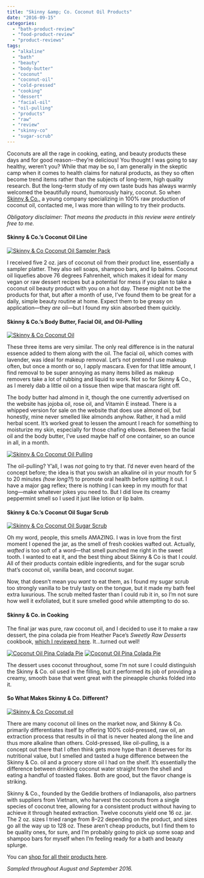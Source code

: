 ```yaml
---
title: "Skinny &amp; Co. Coconut Oil Products"
date: "2016-09-15"
categories: 
  - "bath-product-review"
  - "food-product-review"
  - "product-reviews"
tags: 
  - "alkaline"
  - "bath"
  - "beauty"
  - "body-butter"
  - "coconut"
  - "coconut-oil"
  - "cold-pressed"
  - "cooking"
  - "dessert"
  - "facial-oil"
  - "oil-pulling"
  - "products"
  - "raw"
  - "review"
  - "skinny-co"
  - "sugar-scrub"
---
```


Coconuts are all the rage in cooking, eating, and beauty products these days and for good reason--they’re delicious! You thought I was going to say healthy, weren’t you? While that may be so, I am generally in the skeptic camp when it comes to health claims for natural products, as they so often become trend items rather than the subjects of long-term, high quality research. But the long-term study of my own taste buds has always warmly welcomed the beautifully round, humorously hairy, coconut. So when [Skinny & Co.,](https://www.skinnyandcompany.com/) a young company specializing in 100% raw production of coconut oil, contacted me, I was more than willing to try their products.

_Obligatory disclaimer: That means the products in this review were entirely free to me._

#### Skinny & Co.’s Coconut Oil Line

[![Skinny & Co Coconut Oil Sampler Pack](http://s3.amazonaws.com/thegourmez-wpmedia/2016/09/SkinnyCo-03-500x305.jpg)](http://s3.amazonaws.com/thegourmez-wpmedia/2016/09/SkinnyCo-03.jpg)

I received five 2 oz. jars of coconut oil from their product line, essentially a sampler platter. They also sell soaps, shampoo bars, and lip balms. Coconut oil liquefies above 76 degrees Fahrenheit, which makes it ideal for many vegan or raw dessert recipes but a potential for mess if you plan to take a coconut oil beauty product with you on a hot day. These might not be the products for that, but after a month of use, I’ve found them to be great for a daily, simple beauty routine at home. Expect them to be greasy on application—they _are_ oil—but I found my skin absorbed them quickly.

#### Skinny & Co.’s Body Butter, Facial Oil, and Oil-Pulling

[![Skinny & Co Coconut Oil ](http://s3.amazonaws.com/thegourmez-wpmedia/2016/09/SkinnyCo-09-500x423.jpg)](http://s3.amazonaws.com/thegourmez-wpmedia/2016/09/SkinnyCo-09.jpg)

These three items are very similar. The only real difference is in the natural essence added to them along with the oil. The facial oil, which comes with lavender, was ideal for makeup removal. Let’s not pretend I use makeup often, but once a month or so, I apply mascara. Even for that little amount, I find removal to be super annoying as many items billed as makeup removers take a lot of rubbing and liquid to work. Not so for Skinny & Co., as I merely dab a little oil on a tissue then wipe that mascara right off.

The body butter had almond in it, though the one currently advertised on the website has jojoba oil, rose oil, and Vitamin E instead. There is a whipped version for sale on the website that does use almond oil, but honestly, mine never smelled like almonds anyhow. Rather, it had a mild herbal scent. It’s worked great to lessen the amount I reach for something to moisturize my skin, especially for those chafing elbows. Between the facial oil and the body butter, I’ve used maybe half of one container, so an ounce in all, in a month.

[![Skinny & Co Coconut Oil Pulling](http://s3.amazonaws.com/thegourmez-wpmedia/2016/09/SkinnyCo-05-500x474.jpg)](http://s3.amazonaws.com/thegourmez-wpmedia/2016/09/SkinnyCo-05.jpg)

The oil-pulling? Y’all, I was _not_ going to try that. I’d never even heard of the concept before; the idea is that you swish an alkaline oil in your mouth for 5 to 20 minutes _(how long?!_) to promote oral health before spitting it out. I have a major gag reflex; there is nothing I can keep in my mouth for that long—make whatever jokes you need to. But I did love its creamy peppermint smell so I used it just like lotion or lip balm.

#### Skinny & Co.’s Coconut Oil Sugar Scrub

[![Skinny & Co Coconut Oil Sugar Scrub](http://s3.amazonaws.com/thegourmez-wpmedia/2016/09/SkinnyCo-07-388x500.jpg)](http://s3.amazonaws.com/thegourmez-wpmedia/2016/09/SkinnyCo-07.jpg)

Oh my word, people, this smells AMAZING. I was in love from the first moment I opened the jar, as the smell of fresh cookies wafted out. Actually, _wafted_ is too soft of a word—that smell punched me right in the sweet tooth. I wanted to eat it, and the best thing about Skinny & Co is that I _could_. All of their products contain edible ingredients, and for the sugar scrub that’s coconut oil, vanilla bean, and coconut sugar.

Now, that doesn’t mean you _want_ to eat them, as I found my sugar scrub too strongly vanilla to be truly tasty on the tongue, but it made my bath feel extra luxurious. The scrub melted faster than I could rub it in, so I’m not sure how well it exfoliated, but it sure smelled good while attempting to do so.

#### Skinny & Co. in Cooking

The final jar was pure, raw coconut oil, and I decided to use it to make a raw dessert, the pina colada pie from Heather Pace’s _Sweetly Raw Desserts_ cookbook, [which I reviewed here](http://thegourmez.com/2015/06/10/sweetly-raw-desserts-chocolate-gingerbread-brownies-and-almond-pear-cream-tart-recipes/). It…turned out well!

[![Coconut Oil Pina Colada Pie](http://s3.amazonaws.com/thegourmez-wpmedia/2016/09/SkinnyCo-11-500x333.jpg)](http://s3.amazonaws.com/thegourmez-wpmedia/2016/09/SkinnyCo-11.jpg) [![Coconut Oil Pina Colada Pie](http://s3.amazonaws.com/thegourmez-wpmedia/2016/09/SkinnyCo-14-500x331.jpg)](http://s3.amazonaws.com/thegourmez-wpmedia/2016/09/SkinnyCo-14.jpg)

The dessert uses coconut throughout, some I’m not sure I could distinguish the Skinny & Co. oil used in the filling, but it performed its job of providing a creamy, smooth base that went great with the pineapple chunks folded into it.

#### So What Makes Skinny & Co. Different?

[![Skinny & Co Coconut oil](http://s3.amazonaws.com/thegourmez-wpmedia/2016/09/SkinnyCo-04-500x471.jpg)](http://s3.amazonaws.com/thegourmez-wpmedia/2016/09/SkinnyCo-04.jpg)

There are many coconut oil lines on the market now, and Skinny & Co. primarily differentiates itself by offering 100% cold-pressed, raw oil, an extraction process that results in oil that is never heated along the line and thus more alkaline than others. Cold-pressed, like oil-pulling, is a concept out there that I often think gets more hype than it deserves for its nutritional value, but I smelled and tasted a huge difference between the Skinny & Co. oil and a grocery store oil I had on the shelf. It’s essentially the difference between drinking coconut water straight from the shell and eating a handful of toasted flakes. Both are good, but the flavor change is striking.

Skinny & Co., founded by the Geddie brothers of Indianapolis, also partners with suppliers from Vietnam, who harvest the coconuts from a single species of coconut tree, allowing for a consistent product without having to achieve it through heated extraction. Twelve coconuts yield one 16 oz. jar. The 2 oz. sizes I tried range from $8–$22 depending on the product, and sizes go all the way up to 128 oz. These aren’t cheap products, but I find them to be quality ones, for sure, and I’m probably going to pick up some soap and shampoo bars for myself when I’m feeling ready for a bath and beauty splurge.

You can [shop for all their products here](https://www.skinnyandcompany.com/collections/all).

_Sampled throughout August and September 2016._
